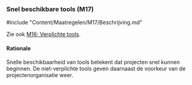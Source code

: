 ### Snel beschikbare tools (M17)

#include "Content/Maatregelen/M17/Beschrijving.md"

Zie ook [M16: Verplichte tools](#verplichte-tools-m16-).

#### Rationale

Snelle beschikbaarheid van tools betekent dat projecten snel kunnen beginnen. De niet-verplichte tools geven daarnaast de voorkeur van de projectenorganisatie weer.

